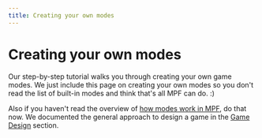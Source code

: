 ```yaml
---
title: Creating your own modes
---
```


# Creating your own modes


Our step-by-step tutorial walks you through creating your own game
modes. We just include this page on creating your own modes so you
don't read the list of built-in modes and think that's all MPF can do.
:)

Also if you haven't read the overview of
[how modes work in MPF](../../index.md), do that
now. We documented the general approach to design a game in the
[Game Design](../../game_design/index.md)
section.
